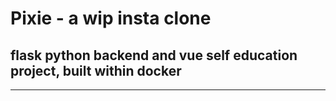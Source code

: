 # Pixie - a wip insta clone

## flask python backend and vue self education project, built within docker

---
